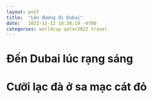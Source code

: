 ```yaml
---
layout: post
title:  "Lên đường đi Dubai"
date:   2022-12-12 10:38:19 -0700
categories: worldcup qatar2022 travel
---
```


# Đến Dubai lúc rạng sáng

# Cưỡi lạc đà ở sa mạc cát đỏ
















